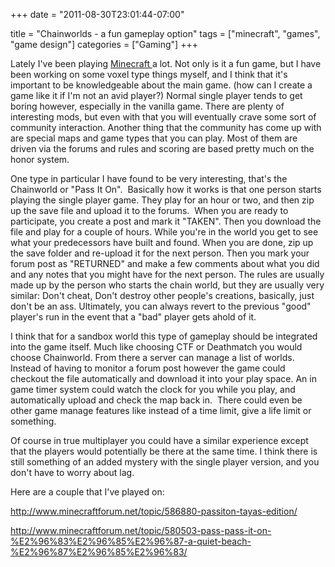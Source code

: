 +++
date = "2011-08-30T23:01:44-07:00"

title = "Chainworlds - a fun gameplay option"
tags = ["minecraft", "games", "game design"]
categories = ["Gaming"]
+++

Lately I've been playing <a href="http://www.minecraft.net">Minecraft </a>a lot. Not only is it a fun game, but I have been working on some voxel type things myself, and I think that it's important to be knowledgeable about the main game. (how can I create a game like it if I'm not an avid player?) Normal single player tends to get boring however, especially in the vanilla game. There are plenty of interesting mods, but even with that you will eventually crave some sort of community interaction. Another thing that the community has come up with are special maps and game types that you can play. Most of them are driven via the forums and rules and scoring are based pretty much on the honor system.

One type in particular I have found to be very interesting, that's the Chainworld or "Pass It On".  Basically how it works is that one person starts playing the single player game. They play for an hour or two, and then zip up the save file and upload it to the forums.  When you are ready to participate, you create a post and mark it "TAKEN". Then you download the file and play for a couple of hours. While you're in the world you get to see what your predecessors have built and found. When you are done, zip up the save folder and re-upload it for the next person. Then you mark your forum post as "RETURNED" and make a few comments about what you did and any notes that you might have for the next person. The rules are usually made up by the person who starts the chain world, but they are usually very similar: Don't cheat, Don't destroy other people's creations, basically, just don't be an ass. Ultimately, you can always revert to the previous "good" player's run in the event that a "bad" player gets ahold of it.

I think that for a sandbox world this type of gameplay should be integrated into the game itself. Much like choosing CTF or Deathmatch you would choose Chainworld. From there a server can manage a list of worlds. Instead of having to monitor a forum post however the game could checkout the file automatically and download it into your play space. An in game timer system could watch the clock for you while you play, and automatically upload and check the map back in.  There could even be other game manage features like instead of a time limit, give a life limit or something.

Of course in true multiplayer you could have a similar experience except that the players would potentially be there at the same time. I think there is still something of an added mystery with the single player version, and you don't have to worry about lag.

Here are a couple that I've played on:

<a href="http://www.minecraftforum.net/topic/586880-passiton-tayas-edition/">http://www.minecraftforum.net/topic/586880-passiton-tayas-edition/</a>

<a href="http://www.minecraftforum.net/topic/580503-pass-pass-it-on-%E2%96%83%E2%96%85%E2%96%87-a-quiet-beach-%E2%96%87%E2%96%85%E2%96%83/">http://www.minecraftforum.net/topic/580503-pass-pass-it-on-%E2%96%83%E2%96%85%E2%96%87-a-quiet-beach-%E2%96%87%E2%96%85%E2%96%83/</a>
